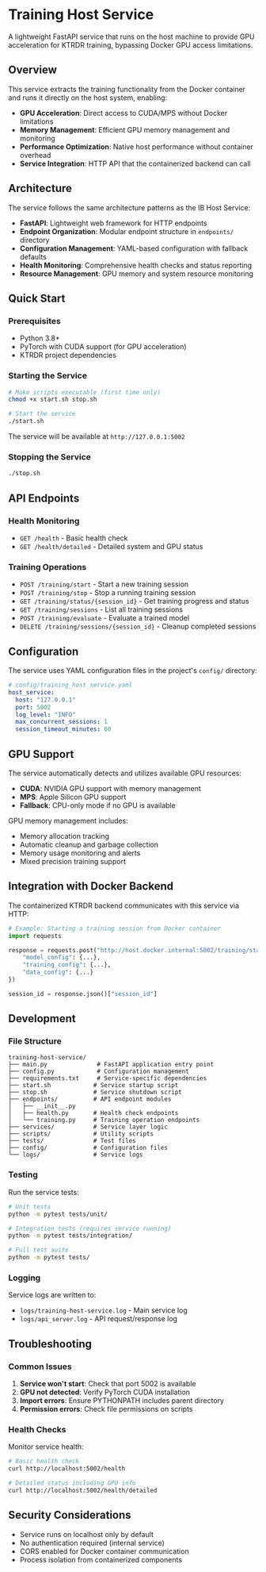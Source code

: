 # Training Host Service

A lightweight FastAPI service that runs on the host machine to provide GPU acceleration for KTRDR training, bypassing Docker GPU access limitations.

## Overview

This service extracts the training functionality from the Docker container and runs it directly on the host system, enabling:
- **GPU Acceleration**: Direct access to CUDA/MPS without Docker limitations
- **Memory Management**: Efficient GPU memory management and monitoring
- **Performance Optimization**: Native host performance without container overhead
- **Service Integration**: HTTP API that the containerized backend can call

## Architecture

The service follows the same architecture patterns as the IB Host Service:
- **FastAPI**: Lightweight web framework for HTTP endpoints
- **Endpoint Organization**: Modular endpoint structure in `endpoints/` directory
- **Configuration Management**: YAML-based configuration with fallback defaults
- **Health Monitoring**: Comprehensive health checks and status reporting
- **Resource Management**: GPU memory and system resource monitoring

## Quick Start

### Prerequisites
- Python 3.8+
- PyTorch with CUDA support (for GPU acceleration)
- KTRDR project dependencies

### Starting the Service
```bash
# Make scripts executable (first time only)
chmod +x start.sh stop.sh

# Start the service
./start.sh
```

The service will be available at `http://127.0.0.1:5002`

### Stopping the Service
```bash
./stop.sh
```

## API Endpoints

### Health Monitoring
- `GET /health` - Basic health check
- `GET /health/detailed` - Detailed system and GPU status

### Training Operations
- `POST /training/start` - Start a new training session
- `POST /training/stop` - Stop a running training session
- `GET /training/status/{session_id}` - Get training progress and status
- `GET /training/sessions` - List all training sessions
- `POST /training/evaluate` - Evaluate a trained model
- `DELETE /training/sessions/{session_id}` - Cleanup completed sessions

## Configuration

The service uses YAML configuration files in the project's `config/` directory:

```yaml
# config/training_host_service.yaml
host_service:
  host: "127.0.0.1"
  port: 5002
  log_level: "INFO"
  max_concurrent_sessions: 1
  session_timeout_minutes: 60
```

## GPU Support

The service automatically detects and utilizes available GPU resources:
- **CUDA**: NVIDIA GPU support with memory management
- **MPS**: Apple Silicon GPU support
- **Fallback**: CPU-only mode if no GPU is available

GPU memory management includes:
- Memory allocation tracking
- Automatic cleanup and garbage collection
- Memory usage monitoring and alerts
- Mixed precision training support

## Integration with Docker Backend

The containerized KTRDR backend communicates with this service via HTTP:

```python
# Example: Starting a training session from Docker container
import requests

response = requests.post("http://host.docker.internal:5002/training/start", json={
    "model_config": {...},
    "training_config": {...},
    "data_config": {...}
})

session_id = response.json()["session_id"]
```

## Development

### File Structure
```
training-host-service/
├── main.py              # FastAPI application entry point
├── config.py            # Configuration management
├── requirements.txt     # Service-specific dependencies
├── start.sh            # Service startup script
├── stop.sh             # Service shutdown script
├── endpoints/          # API endpoint modules
│   ├── __init__.py
│   ├── health.py       # Health check endpoints
│   └── training.py     # Training operation endpoints
├── services/           # Service layer logic
├── scripts/            # Utility scripts
├── tests/              # Test files
├── config/             # Configuration files
└── logs/               # Service logs
```

### Testing

Run the service tests:
```bash
# Unit tests
python -m pytest tests/unit/

# Integration tests (requires service running)
python -m pytest tests/integration/

# Full test suite
python -m pytest tests/
```

### Logging

Service logs are written to:
- `logs/training-host-service.log` - Main service log
- `logs/api_server.log` - API request/response log

## Troubleshooting

### Common Issues

1. **Service won't start**: Check that port 5002 is available
2. **GPU not detected**: Verify PyTorch CUDA installation
3. **Import errors**: Ensure PYTHONPATH includes parent directory
4. **Permission errors**: Check file permissions on scripts

### Health Checks

Monitor service health:
```bash
# Basic health check
curl http://localhost:5002/health

# Detailed status including GPU info
curl http://localhost:5002/health/detailed
```

## Security Considerations

- Service runs on localhost only by default
- No authentication required (internal service)
- CORS enabled for Docker container communication
- Process isolation from containerized components